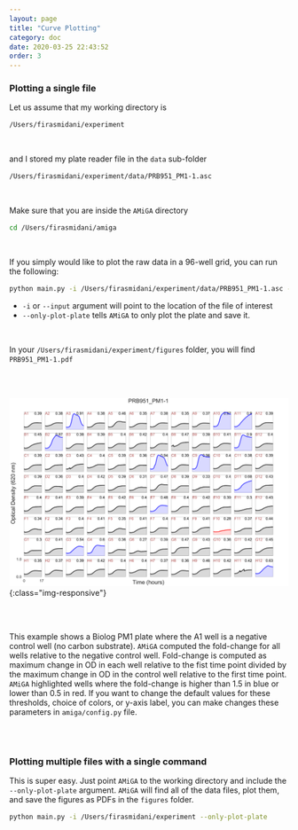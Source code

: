 ```yaml
---
layout: page
title: "Curve Plotting"
category: doc
date: 2020-03-25 22:43:52
order: 3
---
```


### Plotting a single file

Let us assume that my working directory is

```bash
/Users/firasmidani/experiment
```

<br />

and I stored my plate reader file in the `data` sub-folder

```bash
/Users/firasmidani/experiment/data/PRB951_PM1-1.asc
```

<br />

Make sure that you are inside the `AMiGA` directory

```bash
cd /Users/firasmidani/amiga
```

<br />

If you simply would like to plot the raw data in a 96-well grid, you can run the following:

```bash
python main.py -i /Users/firasmidani/experiment/data/PRB951_PM1-1.asc --only-plot-plate
```

- `-i` or `--input` argument will point to the location of the file of interest<br/>
- `--only-plot-plate` tells `AMiGA` to only plot the plate and save it.<br />

<br />

In your `/Users/firasmidani/experiment/figures` folder, you will find `PRB951_PM1-1.pdf`

<br /><br />

![example_96_well_plot](../assets/img/example_plot.png){:class="img-responsive"}

<br /><br />

This example shows a Biolog PM1 plate where the A1 well is a negative control well (no carbon substrate). `AMiGA` computed the fold-change for all wells relative to the negative control well. Fold-change is computed as maximum change in OD in each well relative to the fist time point divided by the maximum change in OD in the control well relative to the first time point. `AMiGA` highlighted wells where the fold-change is higher than 1.5 in blue or lower than 0.5 in red. If you want to change the default values for these thresholds, choice of colors, or y-axis label, you can make changes these parameters in `amiga/config.py` file.

<br /><br />

### Plotting multiple files with a single command

This is super easy. Just point `AMiGA` to the working directory and include the `--only-plot-plate` argument. `AMiGA` will find all of the data files, plot them, and save the figures as PDFs in the `figures` folder.

```bash
python main.py -i /Users/firasmidani/experiment --only-plot-plate
```
